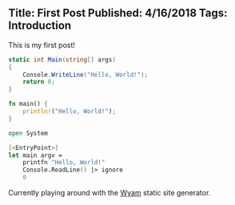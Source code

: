 Title: First Post
Published: 4/16/2018
Tags: Introduction
---
This is my first post!

```cs
static int Main(string[] args)
{
    Console.WriteLine("Hello, World!");
    return 0;
}
```

```rust
fn main() {
    println!("Hello, World!");
}
```
```fsharp
open System

[<EntryPoint>]
let main argv = 
    printfn "Hello, World!" 
    Console.ReadLine() |> ignore
    0
```

Currently playing around with the [Wyam](https://wyam.io/) static site generator.